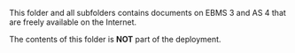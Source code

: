 This folder and all subfolders contains documents on EBMS 3 and AS 4 that are freely available on the Internet.

The contents of this folder is **NOT** part of the deployment.
